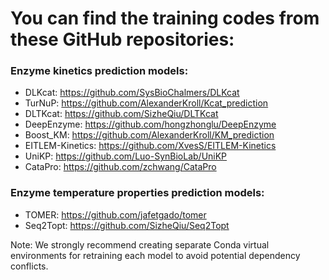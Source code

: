 # You can find the training codes from these GitHub repositories:


### Enzyme kinetics prediction models:

- DLKcat: https://github.com/SysBioChalmers/DLKcat
- TurNuP: https://github.com/AlexanderKroll/Kcat_prediction
- DLTKcat: https://github.com/SizheQiu/DLTKcat
- DeepEnzyme: https://github.com/hongzhonglu/DeepEnzyme
- Boost_KM: https://github.com/AlexanderKroll/KM_prediction
- EITLEM-Kinetics: https://github.com/XvesS/EITLEM-Kinetics
- UniKP: https://github.com/Luo-SynBioLab/UniKP
- CataPro: https://github.com/zchwang/CataPro
### Enzyme temperature properties prediction models:
- TOMER: https://github.com/jafetgado/tomer
- Seq2Topt: https://github.com/SizheQiu/Seq2Topt

Note: We strongly recommend creating separate Conda virtual environments for retraining each model to avoid potential dependency conflicts.